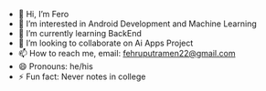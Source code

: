 - 👋 Hi, I’m Fero
- 👀 I’m interested in Android Development and Machine Learning
- 🌱 I’m currently learning BackEnd
- 💞️ I’m looking to collaborate on Ai Apps Project
- 📫 How to reach me, email: fehruputramen22@gmail.com
- 😄 Pronouns: he/his
- ⚡ Fun fact: Never notes in college

<!---
overfero/overfero is a ✨ special ✨ repository because its `README.md` (this file) appears on your GitHub profile.
You can click the Preview link to take a look at your changes.
--->
